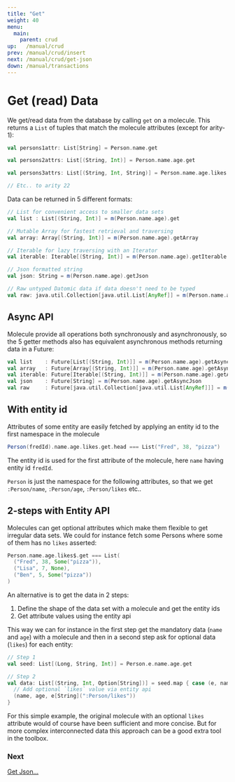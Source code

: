 ```yaml
---
title: "Get"
weight: 40
menu:
  main:
    parent: crud
up:   /manual/crud
prev: /manual/crud/insert
next: /manual/crud/get-json
down: /manual/transactions
---
```


# Get (read) Data

We get/read data from the database by calling `get` on a molecule. This returns a `List` of tuples that match 
the molecule attributes (except for arity-1):
 

```scala
val persons1attr: List[String] = Person.name.get

val persons2attrs: List[(String, Int)] = Person.name.age.get

val persons3attrs: List[(String, Int, String)] = Person.name.age.likes.get

// Etc.. to arity 22
```

Data can be returned in 5 different formats:

```scala
// List for convenient access to smaller data sets
val list : List[(String, Int)] = m(Person.name.age).get

// Mutable Array for fastest retrieval and traversing
val array: Array[(String, Int)] = m(Person.name.age).getArray

// Iterable for lazy traversing with an Iterator
val iterable: Iterable[(String, Int)] = m(Person.name.age).getIterable

// Json formatted string 
val json: String = m(Person.name.age).getJson

// Raw untyped Datomic data if data doesn't need to be typed
val raw: java.util.Collection[java.util.List[AnyRef]] = m(Person.name.age).getRaw
```

## Async API


Molecule provide all operations both synchronously and asynchronously, so the 5 getter methods also has
equivalent asynchronous methods returning data in a Future:
```scala
val list    : Future[List[(String, Int)]] = m(Person.name.age).getAsync
val array   : Future[Array[(String, Int)]] = m(Person.name.age).getAsyncArray
val iterable: Future[Iterable[(String, Int)]] = m(Person.name.age).getAsyncIterable
val json    : Future[String] = m(Person.name.age).getAsyncJson
val raw     : Future[java.util.Collection[java.util.List[AnyRef]]] = m(Person.name.age).getAsyncRaw
```



## With entity id

Attributes of some entity are easily fetched by applying an entity id to the first namespace in the molecule 
 
```scala
Person(fredId).name.age.likes.get.head === List("Fred", 38, "pizza")
```
The entity id is used for the first attribute of the molecule, here `name` having entity id `fredId`. 

`Person` is just the namespace for the following attributes, so that we get `:Person/name`, `:Person/age`, `:Person/likes` etc..


## 2-steps with Entity API

Molecules can get optional attributes which make them flexible to get irregular data sets. We could for instance fetch some
Persons where some of them has no `likes` asserted:

```scala
Person.name.age.likes$.get === List(
  ("Fred", 38, Some("pizza")),
  ("Lisa", 7, None),
  ("Ben", 5, Some("pizza"))
)
```
An alternative is to get the data in 2 steps: 

 1. Define the shape of the data set with a molecule and get the entity ids
 2. Get attribute values using the entity api

This way we can for instance in the first step get the mandatory data (`name` and `age`) with a molecule and then in a second step
ask for optional data (`likes`) for each entity:  

```scala
// Step 1
val seed: List[(Long, String, Int)] = Person.e.name.age.get

// Step 2
val data: List[(String, Int, Option[String])] = seed.map { case (e, name, age) =>
  // Add optional `likes` value via entity api
  (name, age, e[String](":Person/likes"))
}
```
For this simple example, the original molecule with an optional `likes` attribute would of course have been sufficient and 
more concise. But for more complex interconnected data this approach can be a good extra tool in the toolbox.



### Next

[Get Json...](/manual/crud/get-json)